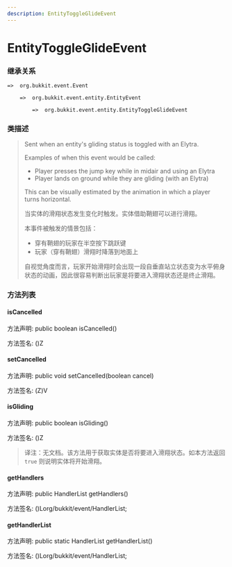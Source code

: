 ```yaml
---
description: EntityToggleGlideEvent
---
```


# EntityToggleGlideEvent

### 继承关系

    =>  org.bukkit.event.Event

        =>  org.bukkit.event.entity.EntityEvent

            =>  org.bukkit.event.entity.EntityToggleGlideEvent

### 类描述

> Sent when an entity's gliding status is toggled with an Elytra.
>
> Examples of when this event would be called:
>
> <ul>
>
> <li>Player presses the jump key while in midair and using an Elytra</li>
>
> <li>Player lands on ground while they are gliding (with an Elytra)</li>
>
> </ul>
>
> This can be visually estimated by the animation in which a player turns horizontal.
>
>
> 
> 当实体的滑翔状态发生变化时触发。实体借助鞘翅可以进行滑翔。
>
> 本事件被触发的情景包括：
>
> <ul>
>
> <li>穿有鞘翅的玩家在半空按下跳跃键</li>
>
> <li>玩家（穿有鞘翅）滑翔时降落到地面上</li>
>
> </ul>
>
> 自视觉角度而言，玩家开始滑翔时会出现一段自垂直站立状态变为水平俯身状态的动画，因此很容易判断出玩家是将要进入滑翔状态还是终止滑翔。

### 方法列表

#### isCancelled

方法声明: public boolean isCancelled()

方法签名: ()Z

#### setCancelled

方法声明: public void setCancelled(boolean cancel)

方法签名: (Z)V

#### isGliding

方法声明: public boolean isGliding()

方法签名: ()Z

> 译注：无文档。该方法用于获取实体是否将要进入滑翔状态。如本方法返回 `true` 则说明实体将开始滑翔。

#### getHandlers

方法声明: public HandlerList getHandlers()

方法签名: ()Lorg/bukkit/event/HandlerList;

#### getHandlerList

方法声明: public static HandlerList getHandlerList()

方法签名: ()Lorg/bukkit/event/HandlerList;